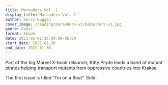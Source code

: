 ```yaml
---
title: Marauders Vol. 1
display_title: Marauders Vol. 1
author: Gerry Duggan
cover_image: /reading/marauders-v1/marauders-v1.jpg
genre: Comic 
format: Ebook
date: 2021-02-01T16:00:00-05:00
start_date: 2021-01-30
end_date: 2021-01-30
---
```


Part of the big Marvel X-book relaunch; Kitty Pryde leads a band of mutant pirates helping transport mutants from oppressive countries into Krakoa. 

The first issue is titled “I’m on a Boat”. Sold.